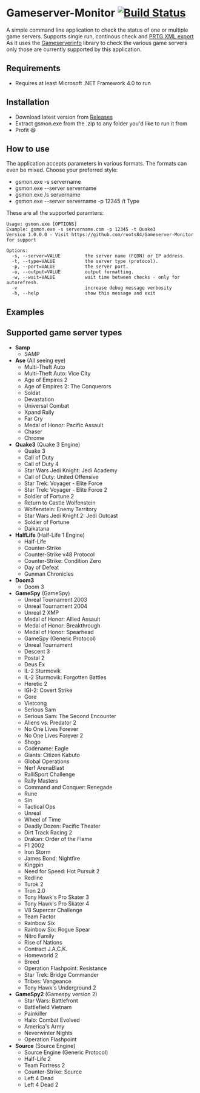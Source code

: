 # Gameserver-Monitor [![Build Status](https://travis-ci.org/roots84/Gameserver-Monitor.svg?branch=master)](https://travis-ci.org/roots84/Gameserver-Monitor)
A simple command line application to check the status of one or multiple game servers. Supports single run, continous check and [PRTG XML export](https://www.paessler.com/prtg)
As it uses the [Gameserverinfo](https://github.com/roots84/gameserverinfo) library to check the various game servers only those are currently supported by this application.

## Requirements
- Requires at least Microsoft .NET Framework 4.0 to run
## Installation
- Download latest version from [Releases](https://github.com/roots84/Gameserver-Monitor/releases)
- Extract gsmon.exe from the .zip to any folder you'd like to run it from
- Profit :smiley:
## How to use
The application accepts parameters in various formats. The formats can even be mixed. Choose your preferred style:

- gsmon.exe -s servername
- gsmon.exe --server servername
- gsmon.exe /s servername
- gsmon.exe --server servername -p 12345 /t Type

These are all the supported paramters:
```
Usage: gsmon.exe [OPTIONS]
Example: gsmon.exe -s servername.com -p 12345 -t Quake3
Version 1.0.0.0 - Visit https://github.com/roots84/Gameserver-Monitor for support

Options:
  -s, --server=VALUE         the server name (FQDN) or IP address.
  -t, --type=VALUE           the server type (protocol).
  -p, --port=VALUE           the server port.
  -o, --output=VALUE         output formatting.
  -w, --wait=VALUE           wait time between checks - only for autorefresh.
  -v                         increase debug message verbosity
  -h, --help                 show this message and exit
```

## Examples

## Supported game server types
- **Samp**
  - SAMP
- **Ase** (All seeing eye)
  - Multi-Theft Auto
  - Multi-Theft Auto: Vice City
  - Age of Empires 2
  - Age of Empires 2: The Conquerors
  - Soldat
  - Devastation
  - Universal Combat
  - Xpand Rally
  - Far Cry
  - Medal of Honor: Pacific Assault
  - Chaser
  - Chrome
- **Quake3** (Quake 3 Engine)
  - Quake 3
  - Call of Duty
  - Call of Duty 4
  - Star Wars Jedi Knight: Jedi Academy
  - Call of Duty: United Offensive
  - Star Trek: Voyager - Elite Force
  - Star Trek: Voyager - Elite Force 2
  - Soldier of Fortune 2
  - Return to Castle Wolfenstein
  - Wolfenstein: Enemy Territory
  - Star Wars Jedi Knight 2: Jedi Outcast
  - Soldier of Fortune
  - Daikatana
- **HalfLife** (Half-Life 1 Engine)
  - Half-Life
  - Counter-Strike
  - Counter-Strike v48 Protocol
  - Counter-Strike: Condition Zero
  - Day of Defeat
  - Gunman Chronicles
- **Doom3**
  - Doom 3
- **GameSpy** (GameSpy)
  - Unreal Tournament 2003
  - Unreal Tournament 2004
  - Unreal 2 XMP
  - Medal of Honor: Allied Assault
  - Medal of Honor: Breakthrough
  - Medal of Honor: Spearhead
  - GameSpy (Generic Protocol)
  - Unreal Tournament
  - Descent 3
  - Postal 2
  - Deus Ex
  - IL-2 Sturmovik
  - IL-2 Sturmovik: Forgotten Battles
  - Heretic 2
  - IGI-2: Covert Strike
  - Gore
  - Vietcong
  - Serious Sam
  - Serious Sam: The Second Encounter
  - Aliens vs. Predator 2
  - No One Lives Forever
  - No One Lives Forever 2
  - Shogo
  - Codename: Eagle
  - Giants: Citizen Kabuto
  - Global Operations
  - Nerf ArenaBlast
  - RalliSport Challenge
  - Rally Masters
  - Command and Conquer: Renegade
  - Rune
  - Sin
  - Tactical Ops
  - Unreal
  - Wheel of Time
  - Deadly Dozen: Pacific Theater
  - Dirt Track Racing 2
  - Drakan: Order of the Flame
  - F1 2002
  - Iron Storm
  - James Bond: Nightfire
  - Kingpin
  - Need for Speed: Hot Pursuit 2
  - Redline
  - Turok 2
  - Tron 2.0
  - Tony Hawk's Pro Skater 3
  - Tony Hawk's Pro Skater 4
  - V8 Supercar Challenge
  - Team Factor
  - Rainbow Six
  - Rainbow Six: Rogue Spear
  - Nitro Family
  - Rise of Nations
  - Contract J.A.C.K.
  - Homeworld 2
  - Breed
  - Operation Flashpoint: Resistance
  - Star Trek: Bridge Commander
  - Tribes: Vengeance
  - Tony Hawk's Underground 2
- **GameSpy2** (Gamespy version 2)
  - Star Wars: Battlefront
  - Battlefield Vietnam
  - Painkiller
  - Halo: Combat Evolved
  - America's Army
  - Neverwinter Nights
  - Operation Flashpoint
- **Source** (Source Engine)
  - Source Engine (Generic Protocol)
  - Half-Life 2
  - Team Fortress 2
  - Counter-Strike: Source
  - Left 4 Dead
  - Left 4 Dead 2
